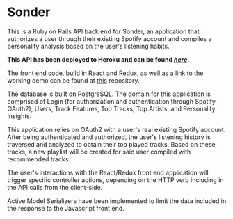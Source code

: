 # Sonder

This is a Ruby on Rails API back end for Sonder, an application that authorizes a user through their existing Spotify account and compiles a personality analysis based on the user's listening habits. 

**This API has been deployed to Heroku and can be found _[here](https://sonder-app-api.herokuapp.com/api/v1/users)_.** 

The front end code, build in React and Redux, as well as a link to the working demo can be found at [this](https://github.com/laurkim/SonderFrontEnd) repository. 

The database is built on PostgreSQL. The domain for this application is comprised of Login (for authorization and authentication through Spotify OAuth2), Users, Track Features, Top Tracks, Top Artists, and Personality Insights.

This application relies on OAuth2 with a user's real existing Spotify account. After being authenticated and authorized, the user's listening history is traversed and analyzed to obtain their top played tracks. Based on these tracks, a new playlist will be created for said user compiled with recommended tracks.

The user's interactions with the React/Redux front end application will trigger specific controller actions, depending on the HTTP verb including in the API calls from the client-side.

Active Model Serializers have been implemented to limit the data included in the response to the Javascript front end.
